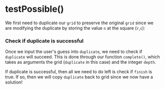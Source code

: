 <!--title={guessing clause: testPossible()}-->

<!--badges={Algorithmns:18}-->

<!--concepts{Functions}-->

# testPossible()

We first need to duplicate our `grid` to preserve the original `grid` since we are modifying the duplicate by storing the value `n` at the square (`r`,`c`):

### Check if duplicate is successful

Once we input the user's guess into `duplicate`, we need to check if `duplicate` will succeed. This is done through our function `complete()`,  which takes as arguments the grid (`duplicate` in this case) and the integer `depth`. 

If duplicate is successful, then all we need to do left is check if `finish` is true. If so, then we will copy `duplicate` back to grid since we now have a solution!



